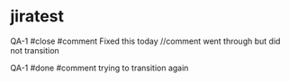 # jiratest
QA-1 #close #comment Fixed this today
//comment went through but did not transition

QA-1 #done #comment trying to transition again
